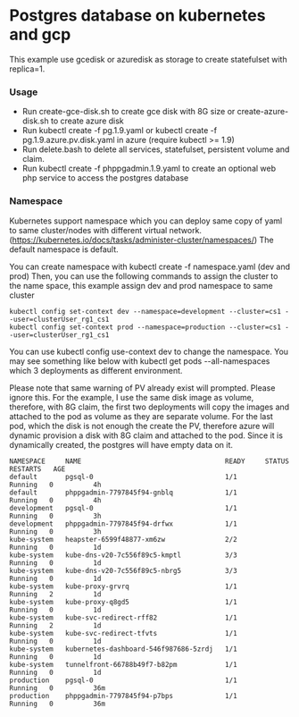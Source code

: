 Postgres database on kubernetes and gcp
=======================================

This example use gcedisk or azuredisk as storage to create statefulset with replica=1.

### Usage

 * Run create-gce-disk.sh to create gce disk with 8G size or create-azure-disk.sh to create azure disk
 * Run kubectl create -f pg.1.9.yaml or kubectl create -f pg.1.9.azure.pv.disk.yaml in azure (require kubectl >= 1.9) 
 * Run delete.bash to delete all services, statefulset, persistent volume and claim.
 * Run kubectl create -f phppgadmin.1.9.yaml to create an optional web php service to access the postgres database

### Namespace
Kubernetes support namespace which you can deploy same copy of yaml to same cluster/nodes with different virtual network. (https://kubernetes.io/docs/tasks/administer-cluster/namespaces/)
The default namespace is default.

You can create namespace with kubectl create -f namespace.yaml (dev and prod)
Then, you can use the following commands to assign the cluster to the name space, this example assign dev and prod namespace to same cluster

    kubectl config set-context dev --namespace=development --cluster=cs1 --user=clusterUser_rg1_cs1
    kubectl config set-context prod --namespace=production --cluster=cs1 --user=clusterUser_rg1_cs1

You can use kubectl config use-context dev to change the namespace. You may see something like below with kubectl get pods --all-namespaces which 3 deployments as different environment.

Please note that same warning of PV already exist will prompted. Please ignore this.  For the example, I use the same disk image as volume, therefore, with 8G claim, the first two deployments will copy the images and attached to the pod as volume as they are separate volume.  For the last pod, which the disk is not enough the create the PV, therefore azure will dynamic provision a disk with 8G claim and attached to the pod.  Since it is dynamically created, the postgres will have empty data on it.

```
NAMESPACE     NAME                                    READY     STATUS    RESTARTS   AGE
default       pgsql-0                                 1/1       Running   0          4h
default       phppgadmin-7797845f94-gnblq             1/1       Running   0          4h
development   pgsql-0                                 1/1       Running   0          3h
development   phppgadmin-7797845f94-drfwx             1/1       Running   0          3h
kube-system   heapster-6599f48877-xm6zw               2/2       Running   0          1d
kube-system   kube-dns-v20-7c556f89c5-kmptl           3/3       Running   0          1d
kube-system   kube-dns-v20-7c556f89c5-nbrg5           3/3       Running   0          1d
kube-system   kube-proxy-grvrq                        1/1       Running   2          1d
kube-system   kube-proxy-q8gd5                        1/1       Running   0          1d
kube-system   kube-svc-redirect-rff82                 1/1       Running   2          1d
kube-system   kube-svc-redirect-tfvts                 1/1       Running   0          1d
kube-system   kubernetes-dashboard-546f987686-5zrdj   1/1       Running   0          1d
kube-system   tunnelfront-66788b49f7-b82pm            1/1       Running   0          1d
production    pgsql-0                                 1/1       Running   0          36m
production    phppgadmin-7797845f94-p7bps             1/1       Running   0          36m
```
